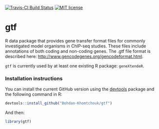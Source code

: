 [![Travis-CI Build Status](https://travis-ci.org/Bohdan-Khomtchouk/gtf.svg?branch=master)](https://travis-ci.org/Bohdan-Khomtchouk/gtf)
[![MIT license](http://img.shields.io/badge/license-MIT-blue.svg)](http://opensource.org/licenses/MIT)
# gtf

R data package that provides gene transfer format files for commonly investigated model organisms in ChIP-seq studies.  These files include annotations of both coding and non-coding genes. The .gtf file format is described here: http://www.gencodegenes.org/gencodeformat.html.  

`gtf` is currently used by at least one existing R package: `geneXtendeR`. 

### Installation instructions

You can install the current GitHub version using the [devtools](https://github.com/hadley/devtools) package and the following command in R:
```R
devtools::install_github("Bohdan-Khomtchouk/gtf")
```
And then:
```R
library(gtf)
```
